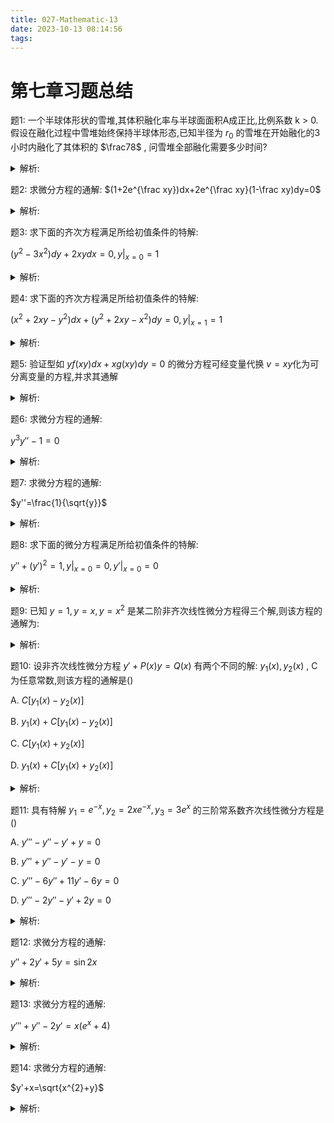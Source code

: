 ```yaml
---
title: 027-Mathematic-13
date: 2023-10-13 08:14:56
tags:
---
```


# 第七章习题总结

题1: 一个半球体形状的雪堆,其体积融化率与半球面面积A成正比,比例系数 k > 0. 假设在融化过程中雪堆始终保持半球体形态,已知半径为 $r_{0}$ 的雪堆在开始融化的3小时内融化了其体积的 $\frac78$ , 问雪堆全部融化需要多少时间?

<details>

<summary>解析:</summary>

设雪堆在时刻t的体积为 $V=\frac23\pi r^{3}$ , 侧面积 $S=2\pi r^{2}$ .

由题设可知:

$\frac{dV}{dt}=2\pi r^{2}\frac{dr}{dt}=-kS=-2\pi kr^{2}$ .

$\therefore \frac{dr}{dt}=-k$ .

两边积分得: $r=-kt +C$

由 $r|_{t=0}=r_{0}$ 得: 

$C=r_{0}, r=r_{0} - kt$

由 $V|_{t=3}=\frac18V|_{t=0}$

即: $\frac23\pi (r_{0}-3k)^{3}=\frac18\cdot\frac23\pi r_{0}^3$

得 $k=\frac16 r_{0}$

从而: $r=r_{0}-\frac16 r_{0}t$

令 $r=0$ 得 t=6

$\therefore$ 全部融化需要6小时

</details>

题2: 求微分方程的通解: $(1+2e^{\frac xy})dx+2e^{\frac xy}(1-\frac xy)dy=0$

<details>

<summary>解析:</summary>

令 $u=\frac xy$ , $\therefore x=uy, \frac{dx}{dy}=u+y\frac{du}{dy}$

代入原方程得:

$u+y\frac{du}{dy}=\frac{2e^{u}(u-1)}{1+2e^{u}}$

$\therefore y\frac{du}{dy}=-\frac{u+2e^{u}}{1+2e^{u}}$

$\therefore \frac{(1+2e^{u})du}{u+2e^{u}}=-\frac{dy}{y}$

两边积分得:

$\ln|u+2e^{u}|+\ln y=\ln C_{1}$

即 $y(u+2e^{u})=\pm C_{1}$

将 $u=\frac xy$ 代入上式得通解:

$x+2ye^{\frac xy}=C$

思路: 同样是齐次方程,有时也要考虑到 $\frac xy$ 的应用

</details>

题3: 求下面的齐次方程满足所给初值条件的特解:

$(y^{2}-3x^{2})dy+2xydx=0, y|_{x=0}=1$

<details>

<summary>解析:</summary>

原方程可写成: 

$1-3\frac{x^{2}}{y^{2}}+2\frac xy\frac{dx}{dy}=0$

令 $u=\frac xy$

$\therefore x=yu, \frac{dx}{dy}=u+y\frac{du}{dy}$

$\therefore$ 原方程化为:

$1-3u^{2}+2u(u+y\frac{du}{dy})=0$

分离变量得:

$\frac{2u}{u^{2}-1}du=\frac{dy}{y}$

两边积分得:

$\ln|u^{2}-1|=\ln|y|+\ln C_{1}$

$\therefore u^{2}-1=Cy$

代入 $u=\frac xy$得:

$x^{2}-y^2=Cy^{3}$

$\because x=0,y=0$

得 $C=-1$

$\therefore$ 特解为:

$y^{3}=y^{2}-x^{2}$

思路: 同样是齐次方程,有时也要考虑到 $\frac xy$ 的应用

</details>

题4: 求下面的齐次方程满足所给初值条件的特解:

$(x^{2}+2xy-y^{2})dx+(y^{2}+2xy-x^{2})dy=0, y|_{x=1}=1$

<details>

<summary>解析:</summary>

$\frac{dy}{dx}=\frac{y^{2}-2xy-x^{2}}{y^{2}+2xy-x^{2}}=\frac{(\frac yx)^{2}-2\frac yx-1}{(\frac yx)^{2}+2\frac yx-1}$

令$\frac yx=u, \therefore y=xu, \frac{dy}{dx}=u+x\frac{du}{dx}$

$\therefore u+x\frac{du}{dx}=\frac{u^{2}-2u-1}{u^{2}+2u-1}$

$\therefore x\frac{du}{dx}=\frac{u^{2}-2u-1-u^{3}-2u^{2}+u}{u^{2}+2u-1}$

$\therefore -\frac{u^{2}+2u-1}{u^{3}+u^{2}+u+1}du=\frac{dx}{x}$

两边积分得:

$\int\frac{1-2u-u^{2}}{u^{3}+u^{2}+u+1}du$

$=\int\frac{1-2u-u^{2}}{(u+1)(u^{2}+1)}du$

$=\int(\frac{1}{u+1}-\frac{2u}{u^{2}+1})du$

$=\ln\frac{|u+1|}{u^{2}+1}$

$\therefore \ln\frac{|u+1|}{u^{2}+1}=\ln|x|+\ln C$

$\therefore \frac{u+1}{u^{2}+1}=Cx$

代入 $u=\frac yx$ 得:

$\frac{y+x}{y^{2}+x^{2}}=C$

代入初值得: C=1

$\therefore \frac{y+x}{y^{2}+x^{2}}=1$

思路: 回忆一下解多项式积分时候的待定系数法

</details>

题5: 验证型如 $yf(xy)dx+xg(xy)dy=0$ 的微分方程可经变量代换 $v=xy$化为可分离变量的方程,并求其通解

<details>

<summary>解析:</summary>

由 $v=xy$ , 即 $y=\frac vx, dy=\frac{xdv-vdx}{x^{2}}$

首先将原方程两端同乘x得:

$xyf(xy)dx + x^{2}g(xy)dy=0$

并将 $v=xy, dy=\frac{xdv-vdx}{x^{2}}$ 代入上式得:

$vf(v)dx+g(v)(xdv-vdx)=0$

可分离变量得:

$\frac{g(v)dv}{v[f(v)-g(v)]}+\frac{dx}{x}=0$

两边积分得:

$\int\frac{g(v)dv}{v[f(v)-g(v)]}+\ln|x|=C$

代入 $v=xy$ 后, 便是原方程的通解

思路： 首先要想到原方程同乘x,然后接下来转化慢慢分离变量即可.

</details>

题6: 求微分方程的通解:

$y^{3}y''-1=0$

<details>

<summary>解析:</summary>

令 $y'=p, y''=p\frac{dp}{dy}$

代入原方程得:

$y^{3}\cdot p\frac{dp}{dy}-1=0$

$\therefore pdp=\frac{dy}{y^{3}}$

两边积分得:

$p^{2}=-\frac{1}{y^2}+C_{1}$

$\therefore y'=\pm\sqrt{C_{1}-\frac{1}{y^{2}}}=\pm\frac{1}{|y|}\sqrt{C_{1}y^{2}-1}$ (积分转化的关键)

分离变量得:

$\frac{|y|dy}{\sqrt{C_{1}y^{2}-1}}=\pm\int dx$

由于 $|y|=y\cdot sgn(y)$

其中 $sgn(y)=\begin{cases} 1, & \text{y ≥ 0 } \\ \\ -1, & \text{y < 0} \end{cases}$

应用到两端积分得:

$sgn(y)\int\frac{ydy}{\sqrt{C_{1}y^{2}-1}}=\pm\int dx$

$\therefore sgn(y)\int\frac{ydy}{\sqrt{C_{1}y^{2}-1}}=\pm C_{1}x+C_{2}$

两边平方得:

$C_{1}y^{2}-1=(C_{1}x+C_{2})^{2}$

思路: 抽出 $\frac 1y$ 对于接下来积分很重要,不然很难解开; 然后还有sgn函数的应用

</details>

题7: 求微分方程的通解:

$y''=\frac{1}{\sqrt{y}}$

<details>

<summary>解析:</summary>

令 $y'=p, y''=p\frac{dp}{dy}$

$\therefore p\frac{dp}{dy}=\frac {1}{\sqrt{y}}$

分离变量并两边积分得:

$p^{2}=4\sqrt{y}+C_{1}$

$\therefore \frac{dy}{dx}=\pm\sqrt{4\sqrt{y}+C_{1}}$

分离变量求积分, 先求左边:

$\int\frac{dy}{\sqrt{4\sqrt{y}+C_{1}}}$

$=\int\frac{2\sqrt{y}d(\sqrt{y})}{\sqrt{4\sqrt{y}+C_{1}}}$

令 $u=\sqrt{y}$

$\therefore$ 原式

$=2\int\frac{ud(u)}{\sqrt{4u+C_{1}}}$

$=\frac 12\int\frac{4u+C_{1}-C_{1}}{\sqrt{4u+C_{1}}}dx$

$=\frac 12 \int\sqrt{4u+C_{1}}d(u)-\frac 12\int\frac{1}{\sqrt{4u+C_{1}}}d(u)$

接下来代入积分公式即可

思路: 难点在于 $\sqrt{\sqrt{y}}$ 如何处理

</details>

题8: 求下面的微分方程满足所给初值条件的特解:

$y''+(y')^{2}=1, y|_{x=0}=0, y'|_{x=0}=0$

<details>

<summary>解析: </summary>

令 $y'=p, y''=p\frac{dp}{dy}$

代入原方程得:

$p\frac{dp}{dy}+p^{2}=1$

分离变量得:

$\frac{pdp}{1-p^{2}}=dy$

两边积分得:

$-\frac 12\ln(1-p^{2})=y+ C_{1}$

而由 $y=0,y'=0$ 得: $C_{1}=0$

$\therefore p=\pm\sqrt{1-e^{-2y}}$

再分离变量得:

$\frac{dy}{\sqrt{1-e^{-2y}}}=\pm x$

两边积分,求左边积分:

$\int\frac{dy}{\sqrt{1-e^{-2y}}}$

$=\int\frac{d(e^{y})}{\sqrt{e^{2y}-1}}$

$=\ln(e^{y}+\sqrt{e^{2y}-1})$

$\therefore \ln(e^{y}+\sqrt{e^{2y}-1})=\pm x + C_{2}$

由 y=0, x=0 得: $C_{2}=0$

$\therefore$ 特解为:

$e^{y} = \frac{e^{x}+e^{-x}}{2}$

</details>

题9: 已知 $y=1,y=x,y=x^{2}$ 是某二阶非齐次线性微分方程得三个解,则该方程的通解为:

<details>

<summary>解析:</summary>

由叠加原理知 $x-1$ 与 $x^{2}-1$ 是非齐次方程对应的齐次方程的解, 且它们是线性无关的, 于是根据线性方程通解结构得: 

$y=C_{1}(x-1)+C_{2}(x^{2}-1) +1$

</details>

题10: 设非齐次线性微分方程 $y'+P(x)y=Q(x)$ 有两个不同的解: $y_{1}(x), y_{2}(x)$ , C为任意常数,则该方程的通解是()

A. $C[y_{1}(x)-y_{2}(x)]$

B. $y_{1}(x)+ C[y_{1}(x)-y_{2}(x)]$

C. $C[y_{1}(x)+y_{2}(x)]$

D. $y_{1}(x)+ C[y_{1}(x)+y_{2}(x)]$

<details>

<summary>解析:</summary>

$y_{1}(x)-y_{2}(x)$ 是对应的齐次方程 $y'+P(x)y=0$ 的非零解。

从而由线性微分方程解的性质定理知 $C[y_{1}(x)-y_{2}(x)]$ 是齐次方程的通解,再由非齐次线性方程解的结构定理知:

$y_{1}(x)+ C[y_{1}(x)-y_{2}(x)]$ 是原方程的解

</details>

题11: 具有特解 $y_{1}=e^{-x}, y_{2}=2xe^{-x}, y_{3}=3e^{x}$ 的三阶常系数齐次线性微分方程是()

A. $y'''-y''-y'+y=0$

B. $y'''+y''-y'-y=0$

C. $y'''-6y''+11y'-6y=0$

D. $y'''-2y''-y'+2y=0$

<details>

<summary>解析:</summary>

由题意知: $r=-1,-1,1$ 为所求齐次线性微分方程对应的特征方程的3个根, 而 $(r+1)^{2}(r-1)=r^{3}+r^{2}-r-1$

</details>

题12: 求微分方程的通解:

$y''+2y'+5y=\sin 2x$

<details>

<summary>解析:</summary>

先求齐次方程:

$\because r^{2}+2r+5=0$

解得: $r=\frac{-2\pm \sqrt{-16}}{2} = -1\pm2i$

$\therefore Y=e^{-x}(C_{1}\cos 2x+C_{2}\sin 2x)$

再看 $\sin 2x, \lambda=0,\omega=2$

$\because \lambda \pm\omega i$ 不是特征方程的根

$\therefore k=0$

$\therefore y^{*}=A\cos 2x+B\sin 2x$

代入原方程得:

$(A+4B)\cos 2x+(B-4A)\sin 2x=\sin 2x$

比较系数得:

$\begin{cases} A+4B=0 & \\ \\ B-4A=1 \end{cases}$

得: $A=-\frac {4}{17}, B=\frac {1}{17}$

$\therefore y=Y+y^{*}$

</details>

题13: 求微分方程的通解:

$y'''+y''-2y'=x(e^{x}+4)$

<details>

<summary>解析: </summary>

先解齐次方程:

$r^{3}+r^{2}-2r=0$

得: $r_{1}=0, r_{2}=1, r_{3}=-2$

$\therefore Y=C_{1}+C_{2}e^{x}+C_{3}e^{-2x}$

然后将原方程右端进行分解:

对于方程 $y'''+y''-2y'=xe^{x}$

$\because f_{1}(x)=xe^{x}$ , 其中 $\lambda =1$ 是特征方程中的一个单根.

故令 $y_{1}^{*}=x(A_{1}x+B_{1})e^{x}$

代入上式并消去 $e^{x}$ 得:

$6A_{1}x+8A_{1}+3B_{1}=x$ , 比较系数得:

$\begin{cases} 6A_{1}=1 & \\ \\ 8A_{1}+3B_{1}=0 \end{cases}$

得 $y_{1}^{*}=(\frac 16 x^{2}-\frac 49x)e^{x}$

对于方程 $y'''+y''-2y'=4x$ 

$\because f_{2}(x)=4x,$ 其中 $\lambda=0$ 是特征方程的一个单根

故令 $y_{2}^{*}=x(A_{2}x+B_{2})$

代入方程得: 

$-4A_{2}x+2A_{2}-2B_{2}=4x$

待定系数法解得: $A_{2}=-1, B_{2}=-1$

$\therefore y_{2}^{*}=-x^{2}-x$

根据线性方程解的叠加原理知:

$y^{*} = y_{1}^{*}+ y_{2}^{*}$ 是原方程特解

$\therefore y=Y+y^{*}$

</details>

题14: 求微分方程的通解:

$y'+x=\sqrt{x^{2}+y}$

<details>

<summary>解析: </summary>

令 $\sqrt{x^{2}+y}=u$

$\therefore y=u^{2}-x, y'=2uu'-2x$

$\therefore 2uu'-2x+x=u$

$\therefore\frac{du}{dx}-\frac 12(\frac xu) = \frac {1}{2}$

再令 $\frac {u}{x}=v, \frac{du}{dx}=v+x\frac{dv}{dx}$

原方程化为:

$v+x\frac{dv}{dx}-\frac{1}{2v}=\frac 12$

分离变量得:

$\frac{vdv}{2v^{2}-v-1}=-\frac{1}{2}\frac{dx}{x}$

两边积分得:

$\frac 13[\ln|v-1|+\frac 12\ln|2v-1|]=-\frac 12\ln|x| +C_{1}$

即:

$(v-1)^{2}(2v-1)x^{3}=C_{2}$

代入 $v=\frac uv$ 得:

$2u^{3}-3xu^{2}+x^{3}=C_{2}$

再代入 $v=\frac{u}{x}$ 得原方程通解:

$2(x^{2}+y)^{\frac 32}=x^{3}+\frac 23xy+C(C=\frac 12C_{2})$

</details>


